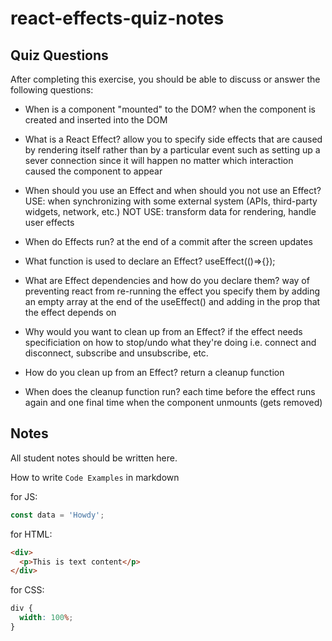 # react-effects-quiz-notes

## Quiz Questions

After completing this exercise, you should be able to discuss or answer the following questions:

- When is a component "mounted" to the DOM?
  when the component is created and inserted into the DOM

- What is a React Effect?
  allow you to specify side effects that are caused by rendering itself rather than by a particular event such as setting up a sever connection since it will happen no matter which interaction caused the component to appear

- When should you use an Effect and when should you not use an Effect?
  USE: when synchronizing with some external system (APIs, third-party widgets, network, etc.)
  NOT USE: transform data for rendering, handle user effects

- When do Effects run?
  at the end of a commit after the screen updates

- What function is used to declare an Effect?
  useEffect(()=>{});

- What are Effect dependencies and how do you declare them?
  way of preventing react from re-running the effect
  you specify them by adding an empty array at the end of the useEffect() and adding in the prop that the effect depends on

- Why would you want to clean up from an Effect?
  if the effect needs specificiation on how to stop/undo what they're doing
  i.e. connect and disconnect, subscribe and unsubscribe, etc.

- How do you clean up from an Effect?
  return a cleanup function

- When does the cleanup function run?
  each time before the effect runs again and one final time when the component unmounts (gets removed)

## Notes

All student notes should be written here.

How to write `Code Examples` in markdown

for JS:

```javascript
const data = 'Howdy';
```

for HTML:

```html
<div>
  <p>This is text content</p>
</div>
```

for CSS:

```css
div {
  width: 100%;
}
```

